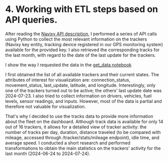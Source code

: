 # 4. Working with ETL steps based on API queries.

After reading the [Navixy API description](https://developers.navixy.com/backend-api/getting-started/), I performed a series of API calls using Python to collect the most relevant information on the trackers (Navixy key entity, tracking device registered in our GPS monitoring system) available for the provided key. I also retrieved the corresponding tracks for the last month, with regard to the date of the last update for the trackers.

I show the way I requested the data in the [get_data notebook](get_data.ipynb)

I first obtained the list of all available trackers and their current states. The attributes of interest for visualization are: connection_status, movement_status, last_update, latitude, and longitude. Interestingly, only one of the trackers turned out to be active; the others' last update date was 2024-07-23. I also tried to collect information on drivers, vehicles, fuel levels, sensor readings, and inputs. However, most of the data is partial and therefore not valuable for visualization.

That's why I decided to use the tracks data to provide more information about the fleet on the dashboard. Although track data is available for only 14 out of 16 trackers, it allows for a detailed view of tracker activity: the number of tracks per day, duration, distance traveled (to be compared with mileage, accessed through /tracker/stats/mileage endpoint), idle time, and average speed. I conducted a short research and performed transformations to obtain the main statistics on the trackers' activity for the last month (2024-06-24 to 2024-07-24). 